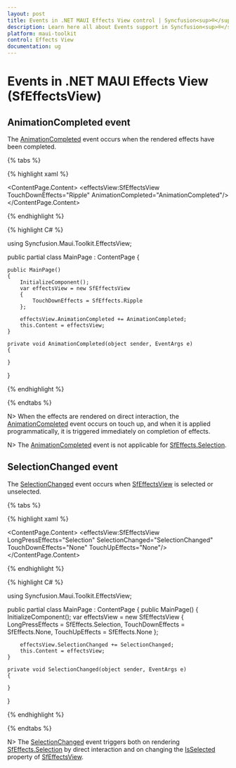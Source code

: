```yaml
---
layout: post
title: Events in .NET MAUI Effects View control | Syncfusion<sup>®</sup>
description: Learn here all about Events support in Syncfusion<sup>®</sup> .NET Effects View (SfEffectsView) control and more.
platform: maui-toolkit
control: Effects View
documentation: ug
---
```


# Events in .NET MAUI Effects View (SfEffectsView)

## AnimationCompleted event

The [AnimationCompleted](https://help.syncfusion.com/cr/maui-toolkit/Syncfusion.Maui.Toolkit.EffectsView.SfEffectsView.html#Syncfusion_Maui_Toolkit_EffectsView_SfEffectsView_AnimationCompleted) event occurs when the rendered effects have been completed.

{% tabs %} 

{% highlight xaml %}

<ContentPage 
    xmlns:effectsView="clr-namespace:Syncfusion.Maui.Toolkit.EffectsView;assembly=Syncfusion.Maui.Toolkit">
    <ContentPage.Content> 
	<effectsView:SfEffectsView
        TouchDownEffects="Ripple"
        AnimationCompleted="AnimationCompleted"/>
	</ContentPage.Content> 
</ContentPage>
  
{% endhighlight %}

{% highlight C# %}

using Syncfusion.Maui.Toolkit.EffectsView;

public partial class MainPage : ContentPage
{

    public MainPage()
    {
        InitializeComponent();
        var effectsView = new SfEffectsView
        {
            TouchDownEffects = SfEffects.Ripple
        };

        effectsView.AnimationCompleted += AnimationCompleted;
        this.Content = effectsView;
    }

    private void AnimationCompleted(object sender, EventArgs e)
    {

    }
}

{% endhighlight %}

{% endtabs %}

N> When the effects are rendered on direct interaction, the [AnimationCompleted](https://help.syncfusion.com/cr/maui-toolkit/Syncfusion.Maui.Toolkit.EffectsView.SfEffectsView.html#Syncfusion_Maui_Toolkit_EffectsView_SfEffectsView_AnimationCompleted) event occurs on touch up, and when it is applied programmatically, it is triggered immediately on completion of effects.

N> The [AnimationCompleted](https://help.syncfusion.com/cr/maui-toolkit/Syncfusion.Maui.Toolkit.EffectsView.SfEffectsView.html#Syncfusion_Maui_Toolkit_EffectsView_SfEffectsView_AnimationCompleted) event is not applicable for [SfEffects.Selection](https://help.syncfusion.com/cr/maui-toolkit/Syncfusion.Maui.Toolkit.EffectsView.SfEffects.html#Syncfusion_Maui_Toolkit_EffectsView_SfEffects_Selection).

## SelectionChanged event

The [SelectionChanged](https://help.syncfusion.com/cr/maui-toolkit/Syncfusion.Maui.Toolkit.EffectsView.SfEffectsView.html#Syncfusion_Maui_Toolkit_EffectsView_SfEffectsView_SelectionChanged) event occurs when [SfEffectsView](https://help.syncfusion.com/cr/maui-toolkit/Syncfusion.Maui.Toolkit.EffectsView.SfEffectsView.html) is selected or unselected.

{% tabs %} 

{% highlight xaml %}

<ContentPage 
    xmlns:effectsView="clr-namespace:Syncfusion.Maui.Toolkit.EffectsView;assembly=Syncfusion.Maui.Toolkit">
    <ContentPage.Content> 
	<effectsView:SfEffectsView
        LongPressEffects="Selection"
        SelectionChanged="SelectionChanged"
        TouchDownEffects="None"
        TouchUpEffects="None"/>
	</ContentPage.Content> 
</ContentPage>

{% endhighlight %}

{% highlight C# %}

using Syncfusion.Maui.Toolkit.EffectsView;

public partial class MainPage : ContentPage
{
    public MainPage()
    {
        InitializeComponent();
        var effectsView = new SfEffectsView
        {
            LongPressEffects = SfEffects.Selection,
            TouchDownEffects = SfEffects.None,
            TouchUpEffects = SfEffects.None
        };

        effectsView.SelectionChanged += SelectionChanged;
        this.Content = effectsView;
    }

    private void SelectionChanged(object sender, EventArgs e)
    {

    }
}

{% endhighlight %}

{% endtabs %}

N> The [SelectionChanged](https://help.syncfusion.com/cr/maui-toolkit/Syncfusion.Maui.Toolkit.EffectsView.SfEffectsView.html#Syncfusion_Maui_Toolkit_EffectsView_SfEffectsView_SelectionChanged) event triggers both on rendering [SfEffects.Selection](https://help.syncfusion.com/cr/maui-toolkit/Syncfusion.Maui.Toolkit.EffectsView.SfEffects.html#Syncfusion_Maui_Toolkit_EffectsView_SfEffects_Selection) by direct interaction and on changing the [IsSelected](https://help.syncfusion.com/cr/maui-toolkit/Syncfusion.Maui.Toolkit.EffectsView.SfEffectsView.html#Syncfusion_Maui_Toolkit_EffectsView_SfEffectsView_IsSelected) property of [SfEffectsView](https://help.syncfusion.com/cr/maui-toolkit/Syncfusion.Maui.Toolkit.EffectsView.SfEffectsView.html).
